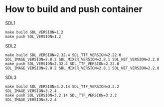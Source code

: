 # How to build and push container
SDL1
```shell
make build SDL_VERSION=1.2
make push SDL_VERSION=1.2
```

SDL2
```shell
make build SDL_VERSION=2.32.4 SDL_TTF_VERSION=2.22.0 SDL_IMAGE_VERSION=2.8.2 SDL_MIXER_VERSION=2.8.1 SDL_NET_VERSION=2.2.0
make push SDL_VERSION=2.32.4 SDL_TTF_VERSION=2.22.0 SDL_IMAGE_VERSION=2.8.2 SDL_MIXER_VERSION=2.8.1 SDL_NET_VERSION=2.2.0
```

SDL3
```shell
make build SDL_VERSION=3.2.14 SDL_TTF_VERSION=3.2.2 SDL_IMAGE_VERSION=3.2.4
make push SDL_VERSION=3.2.14 SDL_TTF_VERSION=3.2.2 SDL_IMAGE_VERSION=3.2.4
```